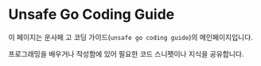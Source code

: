 # Unsafe Go Coding Guide

이 페이지는 운사페 고 코딩 가이드(`unsafe go coding guide`)의 메인페이지입니다.

프로그래밍을 배우거나 작성함에 있어 필요한 코드 스니펫이나 지식을 공유합니다.
